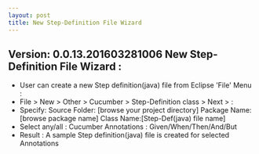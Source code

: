 ```yaml
---
layout: post
title: New Step-Definition File Wizard
---
```

Version: 0.0.13.201603281006
New Step-Definition File Wizard :
---
- User can create a new Step definition(java) file from Eclipse 'File' Menu :
- File > New > Other > Cucumber > Step-Definition class > Next > :
- Specify: Source Folder: [browse your project directory] Package Name:[browse package name] Class Name:[Step-Def(java) file name]
- Select any/all : Cucumber Annotations : Given/When/Then/And/But
- Result : A sample Step definition(java) file is created for selected Annotations